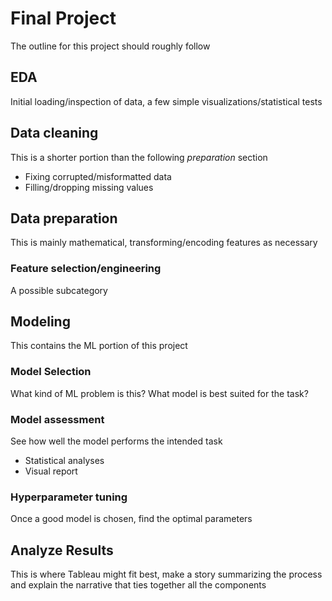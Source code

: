 # Final Project

The outline for this project should roughly follow 

## EDA

Initial loading/inspection of data, a few simple visualizations/statistical tests

## Data cleaning

This is a shorter portion than the following *preparation* section 

- Fixing corrupted/misformatted data
- Filling/dropping missing values

## Data preparation

This is mainly mathematical, transforming/encoding features as necessary

### Feature selection/engineering

A possible subcategory

## Modeling

This contains the ML portion of this project

### Model Selection

What kind of ML problem is this? What model is best suited for the task?

### Model assessment

See how well the model performs the intended task

- Statistical analyses
- Visual report

### Hyperparameter tuning

Once a good model is chosen, find the optimal parameters

## Analyze Results

This is where Tableau might fit best, make a story summarizing the
process and explain the narrative that ties together all the components
